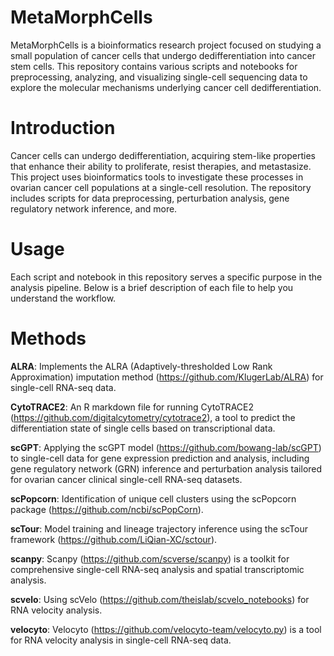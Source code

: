 # MetaMorphCells
MetaMorphCells is a bioinformatics research project focused on studying a small population of cancer cells that undergo dedifferentiation into cancer stem cells. This repository contains various scripts and notebooks for preprocessing, analyzing, and visualizing single-cell sequencing data to explore the molecular mechanisms underlying cancer cell dedifferentiation.

# Introduction
Cancer cells can undergo dedifferentiation, acquiring stem-like properties that enhance their ability to proliferate, resist therapies, and metastasize. This project uses bioinformatics tools to investigate these processes in ovarian cancer cell populations at a single-cell resolution. The repository includes scripts for data preprocessing, perturbation analysis, gene regulatory network inference, and more.

# Usage
Each script and notebook in this repository serves a specific purpose in the analysis pipeline. Below is a brief description of each file to help you understand the workflow.

# Methods

**ALRA**: Implements the ALRA (Adaptively-thresholded Low Rank Approximation) imputation method (https://github.com/KlugerLab/ALRA) for single-cell RNA-seq data.

**CytoTRACE2**: An R markdown file for running CytoTRACE2 (https://github.com/digitalcytometry/cytotrace2), a tool to predict the differentiation state of single cells based on transcriptional data. 

**scGPT**: Applying the scGPT model (https://github.com/bowang-lab/scGPT) to single-cell data for gene expression prediction and analysis, including gene regulatory network (GRN) inference and perturbation analysis tailored for ovarian cancer clinical single-cell RNA-seq datasets.

**scPopcorn**: Identification of unique cell clusters using the scPopcorn package (https://github.com/ncbi/scPopCorn).

**scTour**: Model training and lineage trajectory inference using the scTour framework (https://github.com/LiQian-XC/sctour).

**scanpy**: Scanpy (https://github.com/scverse/scanpy) is a toolkit for comprehensive single-cell RNA-seq analysis and spatial transcriptomic analysis. 

**scvelo**: Using scVelo (https://github.com/theislab/scvelo_notebooks) for RNA velocity analysis.

**velocyto**: Velocyto (https://github.com/velocyto-team/velocyto.py) is a tool for RNA velocity analysis in single-cell RNA-seq data.


